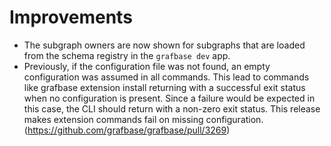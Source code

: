# Improvements

- The subgraph owners are now shown for subgraphs that are loaded from the schema registry in the `grafbase dev` app.
- Previously, if the configuration file was not found, an empty configuration was assumed in all commands. This lead to commands like grafbase extension install returning with a successful exit status when no configuration is present. Since a failure would be expected in this case, the CLI should return with a non-zero exit status. This release makes extension commands fail on missing configuration. (https://github.com/grafbase/grafbase/pull/3269)
